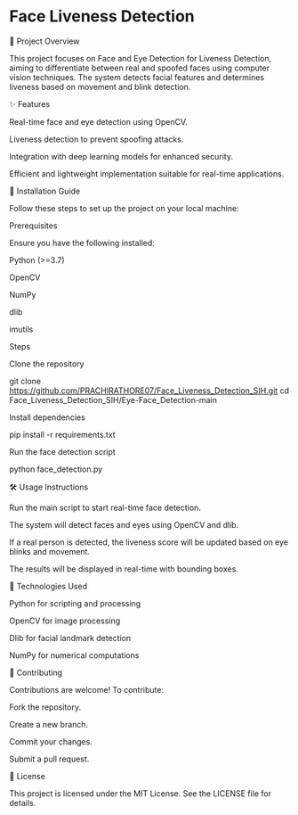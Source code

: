 # Face Liveness Detection

📌 Project Overview

This project focuses on Face and Eye Detection for Liveness Detection, aiming to differentiate between real and spoofed faces using computer vision techniques. The system detects facial features and determines liveness based on movement and blink detection.

✨ Features

Real-time face and eye detection using OpenCV.

Liveness detection to prevent spoofing attacks.

Integration with deep learning models for enhanced security.

Efficient and lightweight implementation suitable for real-time applications.

🚀 Installation Guide

Follow these steps to set up the project on your local machine:

Prerequisites

Ensure you have the following installed:

Python (>=3.7)

OpenCV

NumPy

dlib

imutils

Steps

Clone the repository

git clone https://github.com/PRACHIRATHORE07/Face_Liveness_Detection_SIH.git
cd Face_Liveness_Detection_SIH/Eye-Face_Detection-main

Install dependencies

pip install -r requirements.txt

Run the face detection script

python face_detection.py

🛠️ Usage Instructions

Run the main script to start real-time face detection.

The system will detect faces and eyes using OpenCV and dlib.

If a real person is detected, the liveness score will be updated based on eye blinks and movement.

The results will be displayed in real-time with bounding boxes.

🔧 Technologies Used

Python for scripting and processing

OpenCV for image processing

Dlib for facial landmark detection

NumPy for numerical computations

🤝 Contributing

Contributions are welcome! To contribute:

Fork the repository.

Create a new branch.

Commit your changes.

Submit a pull request.

📜 License

This project is licensed under the MIT License. See the LICENSE file for details.
